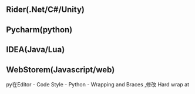 ## Rider(.Net/C#/Unity)

## Pycharm(python)

## IDEA(Java/Lua)

## WebStorem(Javascript/web)

py在Editor - Code Style - Python - Wrapping and Braces ,修改 Hard wrap at